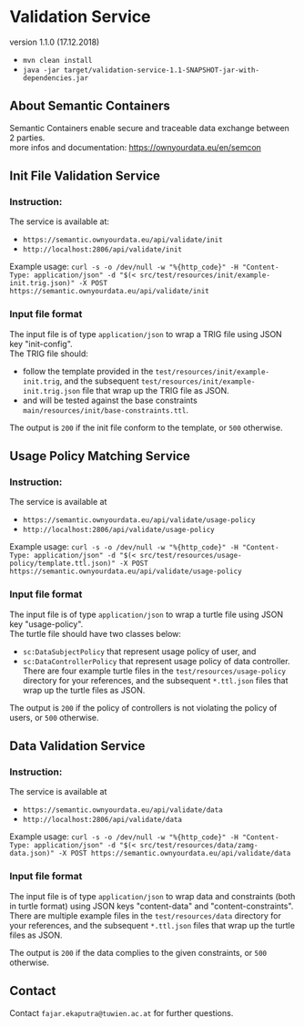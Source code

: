 # Validation Service
version 1.1.0 (17.12.2018)
* `mvn clean install`
* `java -jar target/validation-service-1.1-SNAPSHOT-jar-with-dependencies.jar`

## About Semantic Containers
Semantic Containers enable secure and traceable data exchange between 2 parties.  
more infos and documentation: https://ownyourdata.eu/en/semcon

## Init File Validation Service  

### Instruction:  
The service is available at:  
  - `https://semantic.ownyourdata.eu/api/validate/init`
  - `http://localhost:2806/api/validate/init`

Example usage: `curl -s -o /dev/null -w "%{http_code}" -H "Content-Type: application/json" -d "$(< src/test/resources/init/example-init.trig.json)" -X POST https://semantic.ownyourdata.eu/api/validate/init`  

### Input file format

The input file is of type `application/json` to wrap a TRIG file using JSON key "init-config".  
The TRIG file should:
* follow the template provided in the `test/resources/init/example-init.trig`, 
and the subsequent `test/resources/init/example-init.trig.json` file that wrap up the TRIG file as JSON. 
* and will be tested against the base constraints `main/resources/init/base-constraints.ttl`. 

The output is `200` if the init file conform to the template, or `500` otherwise.


## Usage Policy Matching Service  

### Instruction:  
The service is available at   
  - `https://semantic.ownyourdata.eu/api/validate/usage-policy`
  - `http://localhost:2806/api/validate/usage-policy`

Example usage: `curl -s -o /dev/null -w "%{http_code}" -H "Content-Type: application/json" -d "$(< src/test/resources/usage-policy/template.ttl.json)" -X POST https://semantic.ownyourdata.eu/api/validate/usage-policy`  

### Input file format

The input file is of type `application/json` to wrap a turtle file using JSON key "usage-policy".  
The turtle file should have two classes below:
* `sc:DataSubjectPolicy` that represent usage policy of user, and
* `sc:DataControllerPolicy` that represent usage policy of data controller.
There are four example turtle files in the `test/resources/usage-policy` directory for your references, 
and the subsequent `*.ttl.json` files that wrap up the turtle files as JSON.

The output is `200` if the policy of controllers is not violating the policy of users, or `500` otherwise.


## Data Validation Service  

### Instruction:  
The service is available at   
  - `https://semantic.ownyourdata.eu/api/validate/data`
  - `http://localhost:2806/api/validate/data`

Example usage: `curl -s -o /dev/null -w "%{http_code}" -H "Content-Type: application/json" -d "$(< src/test/resources/data/zamg-data.json)" -X POST https://semantic.ownyourdata.eu/api/validate/data`  

### Input file format

The input file is of type `application/json` to wrap data and constraints (both in turtle format) using JSON keys "content-data" and "content-constraints".  
There are multiple example files in the `test/resources/data` directory for your references, 
and the subsequent `*.ttl.json` files that wrap up the turtle files as JSON.

The output is `200` if the data complies to the given constraints, or `500` otherwise.

## Contact  
Contact `fajar.ekaputra@tuwien.ac.at` for further questions. 
